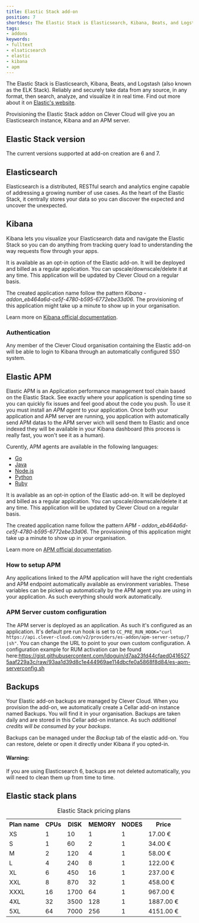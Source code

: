 ```yaml
---
title: Elastic Stack add-on
position: 7
shortdesc: The Elastic Stack is Elasticsearch, Kibana, Beats, and Logstash (also known as the ELK Stack). 
tags:
- addons
keywords:
- fulltext
- elsaticsearch
- elastic
- kibana
- apm
---
```


The Elastic Stack is Elasticsearch, Kibana, Beats, and Logstash (also known as the ELK Stack). Reliably and securely take data from any source, in any format, then search, analyze, and visualize it in real time. Find out more about it on [Elastic's website](https://www.elastic.co/products/elastic-stack).

Provisioning the Elastic Stack addon on Clever Cloud will give you an Elasticsearch instance, Kibana and an APM server.

## Elastic Stack version

The current versions supported at add-on creation are 6 and 7.

## Elasticsearch

Elasticsearch is a distributed, RESTful search and analytics engine capable of addressing a growing number of use cases. As the heart of the Elastic Stack, it centrally stores your data so you can discover the expected and uncover the unexpected.

## Kibana

Kibana lets you visualize your Elasticsearch data and navigate the Elastic Stack so you can do anything from tracking query load to understanding the way requests flow through your apps.

It is available as an opt-in option of the Elastic add-on. It will be deployed and billed as a regular application. You can upscale/downscale/delete it at any time. This application will be updated by Clever Cloud on a regular basis.

The created application name follow the pattern *Kibana - addon_eb464a6d-ce5f-4780-b595-6772ebe33d06*. The provisioning of this application might take up a minute to show up in your organisation.

Learn more on [Kibana official documentation](https://www.elastic.co/guide/en/kibana/current/index.html).

### Authentication

Any member of the Clever Cloud organisation containing the Elastic add-on will be able to login to Kibana through an automatically configured SSO system. 

## Elastic APM

Elastic APM is an Application performance management tool chain based on the Elastic Stack. See exactly where your application is spending time so you can quickly fix issues and feel good about the code you push. To use it you must install an *APM agent* to your application. Once both your application and APM server are running, you application with automatically send APM datas to the APM server wich will send them to Elastic and once indexed they will be available in your Kibana dashboard (this process is really fast, you won't see it as a human).

Curently, APM agents are available in the following languages:
- [Go](https://www.elastic.co/guide/en/apm/agent/go/1.x/introduction.html)
- [Java](https://www.elastic.co/guide/en/apm/agent/java/1.x/intro.html)
- [Node.js](https://www.elastic.co/guide/en/apm/agent/nodejs/2.x/intro.html)
- [Python](https://www.elastic.co/guide/en/apm/agent/python/5.x/getting-started.html)
- [Ruby](https://www.elastic.co/guide/en/apm/agent/ruby/3.x/introduction.html)

It is available as an opt-in option of the Elastic add-on. It will be deployed and billed as a regular application. You can upscale/downscale/delete it at any time. This application will be updated by Clever Cloud on a regular basis.

The created application name follow the pattern *APM - addon_eb464a6d-ce5f-4780-b595-6772ebe33d06*. The provisioning of this application might take up a minute to show up in your organisation.

Learn more on [APM official documentation](https://www.elastic.co/guide/en/apm/get-started/current/components.html).

### How to setup APM

Any applications linked to the APM application will have the right credentials and APM endpoint automatically available as environment variables. These variables can be picked up automatically by the APM agent you are using in your application. As such everything should work automatically.


### APM Server custom configuration

The APM server is deployed as an application. As such it's configured as an application. It's default pre run hook is set to `CC_PRE_RUN_HOOK="curl https://api.clever-cloud.com/v2/providers/es-addon/apm-server-setup/7 |sh"`. You can change the URL to point to your own custom configuration. A configuration example for RUM activation can be found here:https://gist.githubusercontent.com/ldoguin/d7aa23fd44cfaed04165275aaf229a3c/raw/93aa1d39d8c1e444969ae114dbcfe0a5868f8d84/es-apm-serverconfig.sh

## Backups

Your Elastic add-on backups are managed by Clever Cloud. When you provision the add-on, we automatically create a Cellar add-on instance named Backups. You will find it in your organisation. Backups are taken daily and are stored in this Cellar add-on instance. As such *additional credits will be consumed by your backups*.

Backups can be managed under the *Backup* tab of the elastic add-on. You can restore, delete or open it directly under Kibana if you opted-in.

<div class="panel panel-warning">
  <div class="panel-heading">
    <h4>Warning:</h4>
  </div>
  <div class="panel-body">
    <p>If you are using Elasticsearch 6, backups are not deleted automatically, you will need to clean them up from time to time.</p>
  </div>
</div>

## Elastic stack plans

<table class="table table-bordered table-striped dataTable"><caption>Elastic Stack pricing plans</caption> 
    <tbody>
        <tr>
          <th><strong>Plan name </strong></th>
            <th> CPUs </th>
            <th> DISK </th>
            <th> MEMORY </th>
            <th> NODES </th>
            <th> Price </th>
        </tr>
          <tr>
            <td class="cc-col__price"><span class="label cc-label__price label-info">XS</span></td>
              <td class="text-right">1</td>
              <td class="text-right">10</td>
              <td class="text-right">1</td>
              <td class="text-right">1</td>
              <td class="text-right">17.00&nbsp;€</td>
          </tr>
          <tr>
            <td class="cc-col__price"><span class="label cc-label__price label-info">S</span></td>
              <td class="text-right">1</td>
              <td class="text-right">60</td>
              <td class="text-right">2</td>
              <td class="text-right">1</td>
              <td class="text-right">34.00&nbsp;€</td>
          </tr>
          <tr>
            <td class="cc-col__price"><span class="label cc-label__price label-info">M</span></td>
              <td class="text-right">2</td>
              <td class="text-right">120</td>
              <td class="text-right">4</td>
              <td class="text-right">1</td>
              <td class="text-right">58.00&nbsp;€</td>
          </tr>
          <tr>
            <td class="cc-col__price"><span class="label cc-label__price label-info">L</span></td>
              <td class="text-right">4</td>
              <td class="text-right">240</td>
              <td class="text-right">8</td>
              <td class="text-right">1</td>
              <td class="text-right">122.00&nbsp;€</td>
          </tr>
          <tr>
            <td class="cc-col__price"><span class="label cc-label__price label-info">XL</span></td>
              <td class="text-right">6</td>
              <td class="text-right">450</td>
              <td class="text-right">16</td>
              <td class="text-right">1</td>
              <td class="text-right">237.00&nbsp;€</td>
          </tr>
          <tr>
            <td class="cc-col__price"><span class="label cc-label__price label-info">XXL</span></td>
              <td class="text-right">8</td>
              <td class="text-right">870</td>
              <td class="text-right">32</td>
              <td class="text-right">1</td>
              <td class="text-right">458.00&nbsp;€</td>
          </tr>
          <tr>
            <td class="cc-col__price"><span class="label cc-label__price label-info">XXXL</span></td>
              <td class="text-right">16</td>
              <td class="text-right">1700</td>
              <td class="text-right">64</td>
              <td class="text-right">1</td>
              <td class="text-right">967.00&nbsp;€</td>
        </tr>
        <tr>
            <td class="cc-col__price"><span class="label cc-label__price label-info">4XL</span></td>
              <td class="text-right">32</td>
              <td class="text-right">3500</td>
              <td class="text-right">128</td>
              <td class="text-right">1</td>
              <td class="text-right">1887.00&nbsp;€</td>
          </tr>
          <tr>
            <td class="cc-col__price"><span class="label cc-label__price label-info">5XL</span></td>            
              <td class="text-right">64</td>            
              <td class="text-right">7000</td>            
              <td class="text-right">256</td>            
              <td class="text-right">1</td>            
              <td class="text-right">4151.00&nbsp;€</td>
          </tr>        
    </tbody>
</table>


